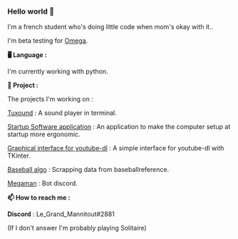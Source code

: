 ### Hello world 👋

I'm a french student who's doing little code when mom's okay with it..

I'm beta testing for [Omega](https://github.com/Omega-Numworks/Omega).

**🖥️ Language :**


I'm currently working with python.

**🔭 Project :**


The projects I'm working on :

[Tuxound](https://github.com/Developper-team-sponso-par-Kirby54/Sound_player) : A sound player in terminal.


[Startup Software application](https://github.com/le-grand-mannitout/Startup_soft_pattern_application) : An application to make the computer setup at startup more ergonomic.


[Graphical interface for youtube-dl](https://github.com/le-grand-mannitout/Graphical_interface_for_youtube-dl) : A simple interface for youtube-dl with TKinter.


[Baseball algo](https://github.com/le-grand-mannitout/Baseball_algo) : Scrapping data from baseballreference.


[Megaman](https://github.com/Developper-team-sponso-par-Kirby54/Megaman) : Bot discord.

**📫 How to reach me :**



**Discord** : Le_Grand_Mannitout#2881

(If I don't answer I'm probably playing Solitaire)
